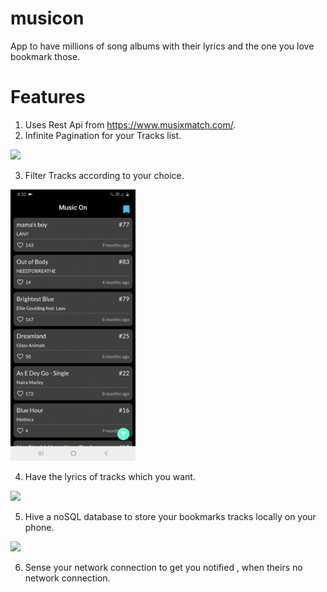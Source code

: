 # musicon
App to have millions of song albums with their lyrics and the one you love bookmark those.

# Features

1. Uses Rest Api from https://www.musixmatch.com/.
2. Infinite Pagination for your Tracks list.

<img src="infinite_pagination.gif" width="200">

3. Filter Tracks according to your choice.

<img src="track_filtering.gif" width="200">

4. Have the lyrics of tracks which you want.

<img src="album_info.gif" width="200">

5. Hive a noSQL database to store your bookmarks tracks locally on your phone.

<img src="local_backup.gif" width="200">

6. Sense your network connection to get you notified , when theirs no network connection.
